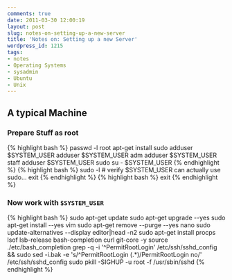 ```yaml
---
comments: true
date: 2011-03-30 12:00:19
layout: post
slug: notes-on-setting-up-a-new-server
title: 'Notes on: Setting up a new Server'
wordpress_id: 1215
tags:
- notes
- Operating Systems
- sysadmin
- Ubuntu
- Unix
---
```


## A typical Machine




### Prepare Stuff as root


{% highlight bash %}
passwd -l root
apt-get install sudo
adduser $SYSTEM_USER
adduser $SYSTEM_USER adm
adduser $SYSTEM_USER staff
adduser $SYSTEM_USER sudo
su - $SYSTEM_USER
{% endhighlight %}
{% highlight bash %}
sudo -l # verify $SYSTEM_USER can actually use sudo...
exit
{% endhighlight %}
{% highlight bash %}
exit
{% endhighlight %}


### Now work with `$SYSTEM_USER`


{% highlight bash %}
sudo apt-get update
sudo apt-get upgrade --yes
sudo apt-get install --yes vim
sudo apt-get remove --purge --yes nano
sudo update-alternatives --display editor|head -n2
sudo apt-get install procps lsof lsb-release bash-completion curl git-core -y
source ./etc/bash_completion
grep -q -i '^PermitRootLogin' /etc/ssh/sshd_config && sudo sed -i.bak -e 's/^PermitRootLogin (.*)/PermitRootLogin no/' /etc/ssh/sshd_config
sudo pkill -SIGHUP -u root -f /usr/sbin/sshd
{% endhighlight %}
